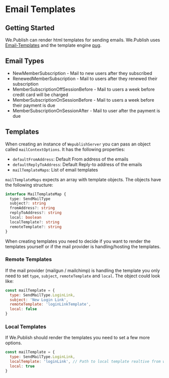 # Email Templates

## Getting Started
We.Publish can render html templates for sending emails. We.Publish uses [Email-Templates](https://email-templates.js.org/#/) and the template engine [pug](https://pugjs.org).

## Email Types
* NewMemberSubscription - Mail to new users after they subscribed 
* RenewedMemberSubscription - Mail to users after they renewed their subscription
* MemberSubscriptionOffSessionBefore - Mail to users a week before credit card will be charged
* MemberSubscriptionOnSessionBefore - Mail to users a week before their payment is due
* MemberSubscriptionOnSessionAfter - Mail to user after the payment is due

## Templates
When creating an instance of `WepublishServer` you can pass an object called `mailContextOptions`. It has the following properties:
* `defaultFromAddress`: Default From address of the emails
* `defaultReplyToAddress`: Default Reply-to address of the emails
* `mailTemplateMaps`: List of email templates

`mailTemplateMaps` expects an array with template objects. The objects have the following structure:
```typescript
interface MailTemplateMap {
  type: SendMailType
  subject?: string
  fromAddress?: string
  replyToAddress?: string
  local: boolean
  localTemplate?: string
  remoteTemplate?: string
}
```

When creating templates you need to decide if you want to render the templates yourself or if the mail provider is handling/hosting the templates.

### Remote Templates
If the mail provider (mailgun / mailchimp) is handling the template you only need to set `type`, `subject`, `remoteTemplate` and `local`. The object could look like:
```javascript
const mailTemplate = {
  type: SendMailType.LoginLink,
  subject: 'New Login Link',
  remoteTemplate: 'loginLinkTemplate',
  local: false
}
```

### Local Templates
If We.Publish should render the templates you need to set a few more options.
```javascript
const mailTemplate = {
  type: SendMailType.LoginLink,
  localTemplate: 'loginLink', // Path to local template realtive from where you started the API. 
  local: true
}
```